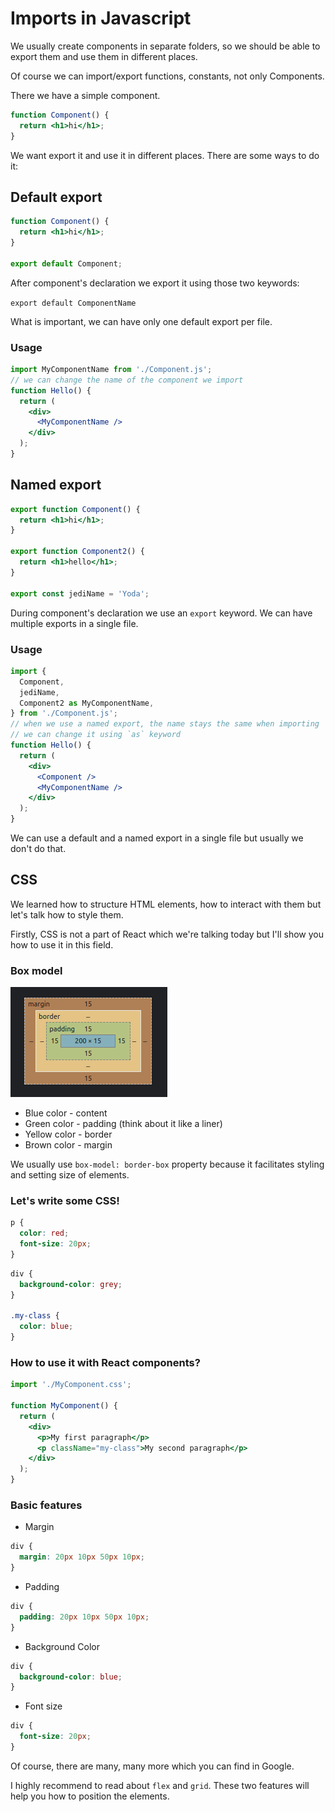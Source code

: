 # Imports in Javascript

We usually create components in separate folders, so we should be able to export them and use them in different places.

Of course we can import/export functions, constants, not only Components.

There we have a simple component.

```jsx
function Component() {
  return <h1>hi</h1>;
}
```

We want export it and use it in different places. There are some ways to do it:

## Default export

```jsx
function Component() {
  return <h1>hi</h1>;
}

export default Component;
```

After component's declaration we export it using those two keywords:

`export default ComponentName`

What is important, we can have only one default export per file.

### Usage

```jsx
import MyComponentName from './Component.js';
// we can change the name of the component we import
function Hello() {
  return (
    <div>
      <MyComponentName />
    </div>
  );
}
```

## Named export

```jsx
export function Component() {
  return <h1>hi</h1>;
}

export function Component2() {
  return <h1>hello</h1>;
}

export const jediName = 'Yoda';
```

During component's declaration we use an `export` keyword. We can have multiple exports in a single file.

### Usage

```jsx
import {
  Component,
  jediName,
  Component2 as MyComponentName,
} from './Component.js';
// when we use a named export, the name stays the same when importing
// we can change it using `as` keyword
function Hello() {
  return (
    <div>
      <Component />
      <MyComponentName />
    </div>
  );
}
```

We can use a default and a named export in a single file but usually we don't do that.

## CSS

We learned how to structure HTML elements, how to interact with them but let's talk how to style them.

Firstly, CSS is not a part of React which we're talking today but I'll show you how to use it in this field.

### Box model

![](./assets/box-model.png)

- Blue color - content
- Green color - padding (think about it like a liner)
- Yellow color - border
- Brown color - margin

We usually use `box-model: border-box` property because it facilitates styling and setting size of elements.

### Let's write some CSS!

```css
p {
  color: red;
  font-size: 20px;
}
```

```css
div {
  background-color: grey;
}

.my-class {
  color: blue;
}
```

### How to use it with React components?

```jsx
import './MyComponent.css';

function MyComponent() {
  return (
    <div>
      <p>My first paragraph</p>
      <p className="my-class">My second paragraph</p>
    </div>
  );
}
```

### Basic features

- Margin

```css
div {
  margin: 20px 10px 50px 10px;
}
```

- Padding

```css
div {
  padding: 20px 10px 50px 10px;
}
```

- Background Color

```css
div {
  background-color: blue;
}
```

- Font size

```css
div {
  font-size: 20px;
}
```

Of course, there are many, many more which you can find in Google.

I highly recommend to read about `flex` and `grid`. These two features will help you how to position the elements.

